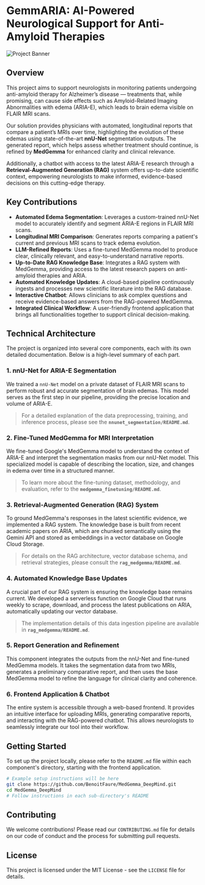 # GemmARIA: AI-Powered Neurological Support for Anti-Amyloid Therapies

![Project Banner](https://placehold.co/1200x300?text=GemmARIA)

## Overview

This project aims to support neurologists in monitoring patients undergoing anti-amyloid therapy for Alzheimer’s disease — treatments that, while promising, can cause side effects such as Amyloid-Related Imaging Abnormalities with edema (ARIA-E), which leads to brain edema visible on FLAIR MRI scans. 

Our solution provides physicians with automated, longitudinal reports that compare a patient’s MRIs over time, highlighting the evolution of these edemas using state-of-the-art **nnU-Net** segmentation outputs. The generated report, which helps assess whether treatment should continue, is refined by **MedGemma** for enhanced clarity and clinical relevance. 

Additionally, a chatbot with access to the latest ARIA-E research through a **Retrieval-Augmented Generation (RAG)** system offers up-to-date scientific context, empowering neurologists to make informed, evidence-based decisions on this cutting-edge therapy.

## Key Contributions

- **Automated Edema Segmentation**: Leverages a custom-trained nnU-Net model to accurately identify and segment ARIA-E regions in FLAIR MRI scans.
- **Longitudinal MRI Comparison**: Generates reports comparing a patient's current and previous MRI scans to track edema evolution.
- **LLM-Refined Reports**: Uses a fine-tuned MedGemma model to produce clear, clinically relevant, and easy-to-understand narrative reports.
- **Up-to-Date RAG Knowledge Base**: Integrates a RAG system with MedGemma, providing access to the latest research papers on anti-amyloid therapies and ARIA.
- **Automated Knowledge Updates**: A cloud-based pipeline continuously ingests and processes new scientific literature into the RAG database.
- **Interactive Chatbot**: Allows clinicians to ask complex questions and receive evidence-based answers from the RAG-powered MedGemma.
- **Integrated Clinical Workflow**: A user-friendly frontend application that brings all functionalities together to support clinical decision-making.


## Technical Architecture

The project is organized into several core components, each with its own detailed documentation. Below is a high-level summary of each part.

### 1. nnU-Net for ARIA-E Segmentation

We trained a `nnU-Net` model on a private dataset of FLAIR MRI scans to perform robust and accurate segmentation of brain edemas. This model serves as the first step in our pipeline, providing the precise location and volume of ARIA-E.

> For a detailed explanation of the data preprocessing, training, and inference process, please see the **`nnunet_segmentation/README.md`**.

### 2. Fine-Tuned MedGemma for MRI Interpretation

We fine-tuned Google's MedGemma model to understand the context of ARIA-E and interpret the segmentation masks from our nnU-Net model. This specialized model is capable of describing the location, size, and changes in edema over time in a structured manner.

> To learn more about the fine-tuning dataset, methodology, and evaluation, refer to the **`medgemma_finetuning/README.md`**.

### 3. Retrieval-Augmented Generation (RAG) System

To ground MedGemma's responses in the latest scientific evidence, we implemented a RAG system. The knowledge base is built from recent academic papers on ARIA, which are chunked semantically using the Gemini API and stored as embeddings in a vector database on Google Cloud Storage.

> For details on the RAG architecture, vector database schema, and retrieval strategies, please consult the **`rag_medgemma/README.md`**.

### 4. Automated Knowledge Base Updates

A crucial part of our RAG system is ensuring the knowledge base remains current. We developed a serverless function on Google Cloud that runs weekly to scrape, download, and process the latest publications on ARIA, automatically updating our vector database.

> The implementation details of this data ingestion pipeline are available in **`rag_medgemma/README.md`**.

### 5. Report Generation and Refinement

This component integrates the outputs from the nnU-Net and fine-tuned MedGemma models. It takes the segmentation data from two MRIs, generates a preliminary comparative report, and then uses the base MedGemma model to refine the language for clinical clarity and coherence.


### 6. Frontend Application & Chatbot

The entire system is accessible through a web-based frontend. It provides an intuitive interface for uploading MRIs, generating comparative reports, and interacting with the RAG-powered chatbot. This allows neurologists to seamlessly integrate our tool into their workflow.


## Getting Started

To set up the project locally, please refer to the `README.md` file within each component's directory, starting with the frontend application.

```bash
# Example setup instructions will be here
git clone https://github.com/BenoitFaure/MedGemma_DeepMind.git
cd MedGemma_DeepMind
# Follow instructions in each sub-directory's README
```

## Contributing

We welcome contributions! Please read our `CONTRIBUTING.md` file for details on our code of conduct and the process for submitting pull requests.

## License

This project is licensed under the MIT License - see the `LICENSE` file for details.